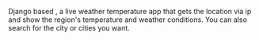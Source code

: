 Django based , a live weather temperature app that gets the location via ip and show the region's temperature and weather conditions. You can also search for the city or cities you want.
